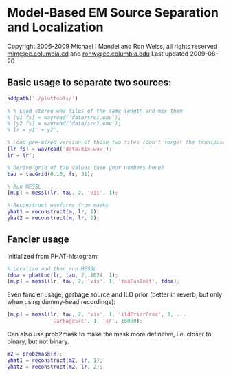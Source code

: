 # Model-Based EM Source Separation and Localization

Copyright 2006-2009 Michael I Mandel and Ron Weiss, all rights reserved
<mim@ee.columbia.ed> and <ronw@ee.columbia.edu>
Last updated 2009-08-20


## Basic usage to separate two sources:

```matlab
addpath('./plottools/')

% % Load stereo wav files of the same length and mix them
% [y1 fs] = wavread('data/src1.wav');
% [y2 fs] = wavread('data/src2.wav');
% lr = y1' + y2';

% Load pre-mixed version of those two files (don't forget the transpose)
[lr fs] = wavread('data/mix.wav');
lr = lr';

% Derive grid of tau values (use your numbers here)
tau = tauGrid(0.15, fs, 31);

% Run MESSL
[m,p] = messl(lr, tau, 2, 'vis', 1);

% Reconstruct wavforms from masks
yhat1 = reconstruct(m, lr, 1);
yhat2 = reconstruct(m, lr, 2);
```


## Fancier usage

Initialized from PHAT-histogram:
```matlab
% Localize and then run MESSL
tdoa = phatLoc(lr, tau, 2, 1024, 1);
[m,p] = messl(lr, tau, 2, 'vis', 1, 'tauPosInit', tdoa);
```


Even fancier usage, garbage source and ILD prior (better in reverb,
but only when using dummy-head recordings):

```matlab
[m,p] = messl(lr, tau, 2, 'vis', 1, 'ildPriorPrec', 3, ...
              'GarbageSrc', 1, 'sr', 16000);
```


Can also use prob2mask to make the mask more definitive, i.e. closer
to binary, but not binary.

```matlab
m2 = prob2mask(m);
yhat1 = reconstruct(m2, lr, 1);
yhat2 = reconstruct(m2, lr, 2);
```
